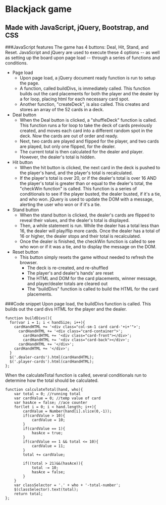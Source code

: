 # Blackjack game
## Made with JavaScript, jQuery, Bootstrap, and CSS

###JavaScript features
The game has 4 buttons: Deal, Hit, Stand, and Reset. JavaScript and jQuery are used to execute these 4 options -- as well as setting up the board upon page load -- through a series of functions and conditions. 
- Page load
  * Upon page load, a jQuery document ready function is run to setup the page. 
  * A function, called buildDivs, is immediately called. This function builds out the card placements for both the player and the dealer by a for loop, placing html for each necessary card spot. 
  * Another function, "createDeck", is also called. This creates and stores an array of the 52 cards in a deck. 
- Deal button
  * When the Deal button is clicked, a "shuffleDeck" function is called. This function runs a for loop to take the deck of cards previously created, and moves each card into a different random spot in the deck. Now the cards are out of order and ready. 
  * Next, two cards are played and flipped for the player, and two cards are played, but only one flipped, for the dealer.
  * The current total is then calculated for the dealer and player. However, the dealer's total is hidden.
- Hit button
  * When the hit button is clicked, the next card in the deck is pushed to the player's hand, and the player's total is recalculated.
  * If the player's total is over 20, or if the dealer's total is over 16 AND the player's total is greater than or equal to the dealer's total, the "checkWin function" is called. This function is a series of conditionals to see if the player busted, the dealer busted, if it's a tie, and who won. jQuery is used to update the DOM with a message, alerting the user who won or if it's a tie.
- Stand button
  * When the stand button is clicked, the dealer's cards are flipped to reveal their values, and the dealer's total is displayed.
  * Then, a while statement is run. While the dealer has a total less than 16, the dealer will play/flip more cards. Once the dealer has a total of 16 or higher, the dealer stops and their total is recalculated.
  * Once the dealer is finished, the checkWin function is called to see who won or if it was a tie, and to display the message on the DOM.
- Reset button
  * This button simply resets the game without needed to refresh the browser. 
    * The deck is re-created, and re-shuffled
    * The player's and dealer's hands' are reset
    * The HTML and DOM for the card placements, winner message, and player/dealer totals are cleared out
    * The "buildDivs" function is called to build the HTML for the card placements.


###Code snippet
Upon page load, the buildDivs function is called. This builds out the card divs HTML for the player and the dealer.
```
function buildDivs(){
  for(var i = 1; i < handSize; i++){
    cardHandHTML += '<div class="col-sm-1 card card-'+i+'">';
      cardHandHTML += '<div class="card-container">';
        cardHandHTML += '<div class="card-front"></div>';
        cardHandHTML += '<div class="card-back"></div>';
      cardHandHTML += '</div>';
    cardHandHTML += '</div>';
  }
  $('.dealer-cards').html(cardHandHTML);
  $('.player-cards').html(cardHandHTML);
};
```

When the calculateTotal function is called, several conditionals run to determine how the total should be calculated.
```
function calculateTotal(hand, who){
    var total = 0; //running total
    var cardValue = 0; //temp value of card
    var hasAce = false; //ace counter
    for(let i = 0; i < hand.length; i++){
        cardValue = Number(hand[i].slice(0,-1));
        if(cardValue > 10){
            cardValue = 10;
        }
        if(cardValue == 1){
            hasAce = true;
        }
        if(cardValue == 1 && total <= 10){
            cardValue = 11;
        }
        total += cardValue;

        if((total > 21)&&(hasAce)){
            total -= 10;
            hasAce = false;
        }
    }
    var classSelector = '.' + who + '-total-number';
    $(classSelector).text(total);
    return total;
};
```